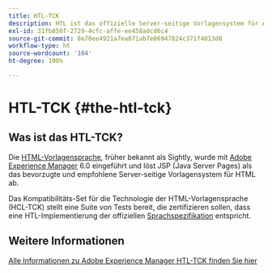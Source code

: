 ```yaml
---
title: HTL-TCK
description: HTL ist das offizielle Server-seitige Vorlagensystem für AEM
exl-id: 31fb850f-2729-4cfc-affe-ee458adcd6c4
source-git-commit: 8e70ee4921a7ea071ab7e06947824c371f4013d8
workflow-type: ht
source-wordcount: '104'
ht-degree: 100%

---
```


# HTL-TCK {#the-htl-tck}

## Was ist das HTL-TCK?

Die [HTML-Vorlagensprache](overview.md), früher bekannt als Sightly, wurde mit [Adobe Experience Manager](http://www.adobe.com/de/solutions/web-experience-management.html) 6.0 eingeführt und löst JSP (Java Server Pages) als das bevorzugte und empfohlene Server-seitige Vorlagensystem für HTML ab.

Das Kompatibilitäts-Set für die Technologie der HTML-Vorlagensprache (HCL-TCK) stellt eine Suite von Tests bereit, die zertifizieren sollen, dass eine HTL-Implementierung der offiziellen [Sprachspezifikation](https://github.com/adobe/htl-spec) entspricht.

## Weitere Informationen

[Alle Informationen zu Adobe Experience Manager HTL-TCK finden Sie hier](https://github.com/adobe/htl-tck)
